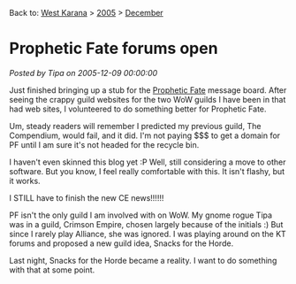 Back to: [West Karana](/posts/westkarana.md) > [2005](/posts/2005/westkarana.md) > [December](./westkarana.md)
# Prophetic Fate forums open

*Posted by Tipa on 2005-12-09 00:00:00*

Just finished bringing up a stub for the [Prophetic Fate](http://fate.westkarana.com/) message board. After seeing the crappy guild websites for the two WoW guilds I have been in that had web sites, I volunteered to do something better for Prophetic Fate.

Um, steady readers will remember I predicted my previous guild, The Compendium, would fail, and it did. I'm not paying $$$ to get a domain for PF until I am sure it's not headed for the recycle bin.

I haven't even skinned this blog yet :P Well, still considering a move to other software. But you know, I feel really comfortable with this. It isn't flashy, but it works.

I STILL have to finish the new CE news!!!!!!

PF isn't the only guild I am involved with on WoW. My gnome rogue Tipa was in a guild, Crimson Empire, chosen largely because of the initials :) But since I rarely play Alliance, she was ignored. I was playing around on the KT forums and proposed a new guild idea, Snacks for the Horde.

Last night, Snacks for the Horde became a reality. I want to do something with that at some point.
